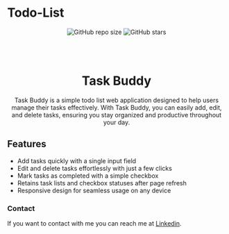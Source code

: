 # Todo-List

<div align="center">
  
  ![GitHub repo size](https://img.shields.io/github/repo-size/divyanshdj/Movie-Watchlist)
  ![GitHub stars](https://img.shields.io/github/stars/divyanshdj/Movie-Watchlist?style=social)

  <br>
  <br>


# Task Buddy

Task Buddy is a simple todo list web application designed to help users manage their tasks effectively. With Task Buddy, you can easily add, edit, and delete tasks, ensuring you stay organized and productive throughout your day.

</div>

## Features

- Add tasks quickly with a single input field
- Edit and delete tasks effortlessly with just a few clicks
- Mark tasks as completed with a simple checkbox
- Retains task lists and checkbox statuses after page refresh
- Responsive design for seamless usage on any device

### Contact

If you want to contact with me you can reach me at [Linkedin](https://www.linkedin.com/in/divyansh-jain-29712726b).
